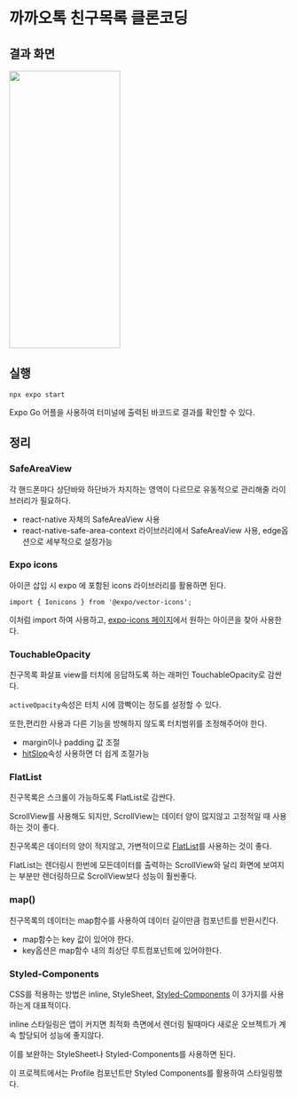 # 까까오톡 친구목록 클론코딩

## 결과 화면 
<img src="https://user-images.githubusercontent.com/72879145/215688680-4bcb24ae-916e-4479-a274-180f0c7d1ebd.gif" width="200" height="500">


## 실행 
```
npx expo start
```
Expo Go 어플을 사용하여 터미널에 출력된 바코드로 결과를 확인할 수 있다.

## 정리
### SafeAreaView
각 핸드폰마다 상단바와 하단바가 차지하는 영역이 다르므로 유동적으로 관리해줄 라이브러리가 필요하다.

- react-native 자체의 SafeAreaView 사용
- react-native-safe-area-context 라이브러리에서 SafeAreaView 사용,  edge옵션으로 세부적으로 설정가능

### Expo icons
아이콘 삽입 시 expo 에 포함된 icons 라이브러리를 활용하면 된다.

`import { Ionicons } from '@expo/vector-icons';`

이처럼 import 하여 사용하고, [expo-icons 페이지](https://icons.expo.fyi/)에서 원하는 아이콘을 찾아 사용한다.

### TouchableOpacity
친구목록 화살표 view를 터치에 응답하도록 하는 래퍼인 TouchableOpacity로 감싼다. 

`activeOpacity`속성은 터치 시에 깜빡이는 정도를 설정할 수 있다.


또한,편리한 사용과 다른 기능을 방해하지 않도록 터치범위를 조정해주어야 한다.
- margin이나 padding 값 조절
- [hitSlop](https://reactnative.dev/docs/pressable#hitslop)속성 사용하면 더 쉽게 조절가능

### FlatList
친구목록은 스크롤이 가능하도록 FlatList로 감싼다.

ScrollView를 사용해도 되지만, ScrollView는 데이터 양이 많지않고 고정적일 때 사용하는 것이 좋다.

친구목록은 데이터의 양이 적지않고, 가변적이므로 [FlatList](https://reactnative.dev/docs/flatlist)를 사용하는 것이 좋다.

FlatList는 렌더링시 한번에 모든데이터를 출력하는 ScrollView와 달리 화면에 보여지는 부분만 렌더링하므로 ScrollView보다 성능이 훨씬좋다.


### map()
친구목록의 데이터는 map함수를 사용하여 데이터 길이만큼 컴포넌트를 반환시킨다.
- map함수는 key 값이 있어야 한다.
- key옵션은 map함수 내의 최상단 루트컴포넌트에 있어야한다.

### Styled-Components
CSS를 적용하는 방법은 inline, StyleSheet, [Styled-Components](https://styled-components.com/docs/basics#react-native) 이 3가지를 사용하는게 대표적이다.

inline 스타일링은 앱이 커지면 최적화 측면에서 렌더링 될때마다 새로운 오브젝트가 계속 할당되어 성능에 좋지않다.

이를 보완하는 StyleSheet나 Styled-Components를 사용하면 된다.

이 프로젝트에서는 Profile 컴포넌트만 Styled Components를 활용하여 스타일링했다.